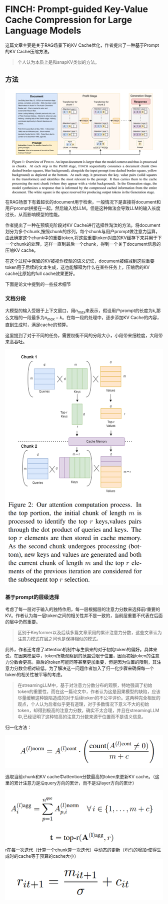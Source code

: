 # FINCH: Prompt-guided Key-Value Cache Compression for Large Language Models

这篇文章主要是关于RAG场景下的KV Cache优化，作者提出了一种基于Prompt的KV Cache压缩方法。

> 个人认为本质上是和snapKV类似的方法。

## 方法

![alt text](image.png)
在RAG场景下有着超长的document用于检索，一般情况下是直接将document和用户prompt拼接在一起，然后输入给LLM。但是这种做法会导致LLM的输入长度过长，从而影响模型的性能。

作者提出了一种在预填充阶段对KV Cache进行选择性淘汰的方法。将document划分为多个chunk,按照chunk的序列，每个chunk与用户prompt做注意力运算，由此确定这个chunk中的重要token,将这些重要token对应的KV缓存下来并用于下一个chunk的处理，这样一直到最后一个chunk，得到一个关于document信息的压缩KV cache。

在这个过程中保留的KV被视作模型的语义记忆，document被缩减到这些重要token用于后续的文本生成，这也能解释为什么在某些任务上，压缩后的KV cache比原始的full cache效果更好。

下面是论文中提到的一些技术细节

### 文档分段

大模型的输入受限于上下文窗口，用$n_{max}$来表示，假设用户prompt的长度为k,那么文档的一段最多为$n_{max}-k$。在每一段的处理中，逐步添加KV Cache的内容，直到生成时，满足cache的预算。

这里提到了对于不同的任务，需要权衡不同的分段大小，小段带来细粒度，大段带来高吞吐。

![alt text](image-1.png)

### 基于prompt的层级选择

考虑了每一层对于输入的独特作用，每一层根据层的注意力分数来选择前r重要的KV。作者认为每一层token之间的相关性并不是一致的，当前层重要不代表在后面的层中仍然重要。

> 区别于Keyformer以及后续多篇文章采用的累计注意力分数，这些文章认为注意力模式在层之间也是保持相似的模式。

此外，作者还考虑了attention机制中与生俱来的对于初始token的偏好。具体来说，在因果模型中，token所能观察到的范围受限于位置，因而初始token的注意力分数会更高。靠后的token可能同等甚至更加重要，但是因为位置的限制，其注意力分数会相对较低。为了解决这一问题作者加入了归一化步骤来确保每一个token的相关性被平等的考虑。

> 在streamingLLM中，基于对注意力分数分布的观察，特地强调了初始token的重要性，而在这一篇论文中，作者认为这是因果模型的缺陷，应该尽量缓解这种缺陷造成的对于后续token的不公平评价。这两种完全相反的观点，个人认为后者似乎更有道理，对于多数情况下意义不大的初始token，却得到极高的注意力分数，确实不太合理，并且在streamingLLM中,已经证明了这种较高的注意力分数来源于位置而不是语义信息。

归一化方法：

![alt text](image-2.png)

选取当前chunk和KV cache中attention分数最高的token来更新KV cache。（这里的累计注意力是沿query方向的累计，而不是沿layer方向的累计）

![alt text](image-4.png)
r在每一次迭代（计算一个chunk算一次迭代）中动态的更新（均匀的增加r使得生成时的cache等于预算的cache大小）
![alt text](image-3.png)
